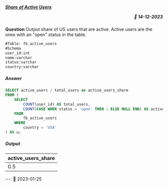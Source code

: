 ##### [Share of Active Users](https://platform.stratascratch.com/coding/2005-share-of-active-users?code_type=3) <p align="right"> :calendar: 14-12-2023 </p>


**Question**
Output share of US users that are active. Active users are the ones with an "open" status in the table.

```markdown
#Table: fb_active_users
#Schema
user_id:int
name:varchar
status:varchar
country:varchar
```

##### Answer

```sql
SELECT active_users / total_users as active_users_share
FROM (
    SELECT
        COUNT(user_id) AS total_users,
        COUNT(CASE WHEN status = 'open' THEN 1 ELSE NULL END) AS active_users
    FROM
        fb_active_users
    WHERE
        country = 'USA'
) AS u;
```

##### Output

| active_users_share | 
|------------|
| 0.5         | 

:--: :calendar: 2023-01-25
